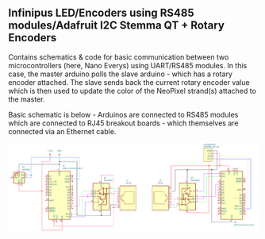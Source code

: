 ## Infinipus LED/Encoders using RS485 modules/Adafruit I2C Stemma QT + Rotary Encoders

Contains schematics & code for basic communication between two microcontrollers (here, Nano Everys) using UART/RS485 modules. In this case, the master arduino polls the slave arduino - which has a rotary encoder attached. The slave sends back the current rotary encoder value which is then used to update the color of the NeoPixel strand(s) attached to the master.

Basic schematic is below - Arduinos are connected to RS485 modules which are connected to RJ45 breakout boards - which themselves are connected via an Ethernet cable.

![alt text](https://github.com/anilvmantri/Infinipus/blob/main/documents/infinipus_schematic.png?raw=true)
